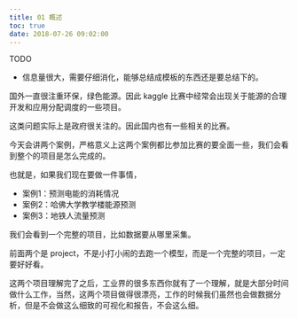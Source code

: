 ```yaml
---
title: 01 概述
toc: true
date: 2018-07-26 09:02:00
---
```

TODO

- 信息量很大，需要仔细消化，能够总结成模板的东西还是要总结下的。



国外一直很注重环保，绿色能源。因此 kaggle 比赛中经常会出现关于能源的合理开发和应用分配调度的一些项目。

这类问题实际上是政府很关注的。因此国内也有一些相关的比赛。


今天会讲两个案例，严格意义上这两个案例都比参加比赛的要全面一些，我们会看到整个的项目是怎么完成的。

也就是，如果我们现在要做一件事情，

- 案例1：预测电能的消耗情况
- 案例2：哈佛大学教学楼能源预测
- 案例3：地铁人流量预测

我们会看到一个完整的项目，比如数据要从哪里采集。


前面两个是 project，不是小打小闹的去跑一个模型，而是一个完整的项目，一定要好好看。

这两个项目理解完了之后，工业界的很多东西你就有了一个理解，就是大部分时间做什么工作，当然，这两个项目做得很漂亮，工作的时候我们虽然也会做数据分析，但是不会做这么细致的可视化和报告，不会这么细。
